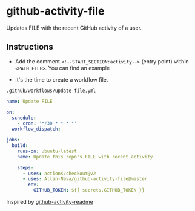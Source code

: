 # github-activity-file

Updates FILE with the recent GitHub activity of a user.


## Instructions

- Add the comment `<!--START_SECTION:activity-->` (entry point) within `<PATH FILE>`. You can find an example


- It's the time to create a workflow file.

`.github/workflows/update-file.yml`

```yml
name: Update FILE

on:
  schedule:
    - cron: '*/30 * * * *'
  workflow_dispatch:

jobs:
  build:
    runs-on: ubuntu-latest
    name: Update this repo's FILE with recent activity

    steps:
      - uses: actions/checkout@v2
      - uses: Allan-Nava/github-activity-file@master
        env:
          GITHUB_TOKEN: ${{ secrets.GITHUB_TOKEN }}
```



Inspired by <a href="https://github.com/jamesgeorge007/github-activity-readme" _target="blank">github-activity-readme</a>